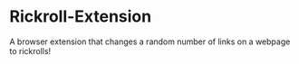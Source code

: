 # Rickroll-Extension
A browser extension that changes a random number of links on a webpage to rickrolls!
